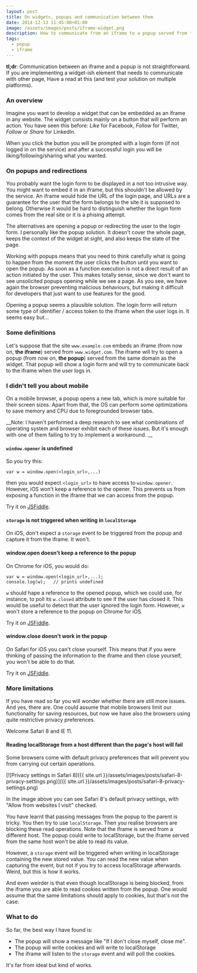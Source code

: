```yaml
---
layout: post
title: On widgets, popups and communication between them
date: 2014-12-13 11:45:00+01:00
image: /assets/images/posts/iframe-widget.png
description: How to communicate from an iframe to a popup served from the same domain i.e. when using login forms in popups.
tags:
  - popup
  - iframe
---
```


**tl;dr**: Communication between an iframe and a popup is not straightforward. If you are implementing a widget-ish element that needs to communicate with other page, Have a read at this (and test your solution on multiple platforms).

### An overview

Imagine you want to develop a widget that can be embedded as an iframe in any website. The widget consists mainly on a button that will perform an action. You have seen this before: _Like_ for Facebook, _Follow_ for Twitter, _Follow_ or _Share_ for LinkedIn.

When you click the button you will be prompted with a login form (if not logged in on the service) and after a successful login you will be liking/following/sharing what you wanted.

### On popups and redirections

You probably want the login form to be displayed in a not too intrusive way. You might want to embed it in an iframe, but this shouldn't be allowed by the service. An iframe would hide the URL of the login page, and URLs are a guarantee for the user that the form belongs to the site it is supposed to belong. Otherwise it would be hard to distinguish whether the login form comes from the real site or it is a phising attempt.

The alternatives are opening a popup or redirecting the user to the login form. I personally like the popup solution. It doesn't cover the whole page, keeps the context of the widget at sight, and also keeps the state of the page.

Working with popups means that you need to think carefully what is going to happen from the moment the user clicks the button until you want to open the popup. As soon as a function execution is not a direct result of an action initiated by the user. This makes totally sense, since we don't want to see unsolicited popups opening while we see a page. As you see, we have again the browser preventing malicious behaviours, but making it difficult for developers that just want to use features for the good.

Opening a popup seems a plausible solution. The login form will return some type of identifier / access token to the iframe when the user logs in. It seems easy but...

### Some definitions

Let's suppose that the site `www.example.com` embeds an iframe (from now on, **the iframe**) served from `www.widget.com`. The iframe will try to open a popup (from now on, **the popup**) served from the same domain as the widget. That popup will show a login form and will try to communicate back to the iframe when the user logs in.

### I didn't tell you about mobile

On a mobile browser, a popup opens a new tab, which is more suitable for their screen sizes. Apart from that, the OS can perform some optimizations to save memory and CPU due to foregrounded browser tabs.

__Note: I haven't performed a deep research to see what combinations of operating system and browser exhibit each of these issues. But it's enough with one of them failing to try to implement a workaround. __

#### `window.opener` is undefined

So you try this:

    var w = window.open(<login_url>,...)

then you would expect `<login_url>` to have access to `window.opener`. However, iOS won't keep a reference to the opener. This prevents us from exposing a function in the iframe that we can access from the popup.

Try it on [JSFiddle](http://jsfiddle.net/JMPerez/hgvsejvb/show/).

#### `storage` is not triggered when writing in `localStorage`
On iOS, don't expect a `storage` event to be triggered from the popup and capture it from the iframe. It won't.

#### window.open doesn't keep a reference to the popup

On Chrome for iOS, you would do:

    var w = window.open(<login_url>,...);
    console.log(w);   // prints undefined

`w` should hape a reference to the opened popup, which we could use, for instance, to poll its `w.closed` attribute to see if the user has closed it. This would be useful to detect that the user ignored the login form. However, `w` won't store a reference to the popup on Chrome for iOS.

Try it on [JSFiddle](http://jsfiddle.net/JMPerez/4d0g5csa/show).

#### window.close doesn't work in the popup

On Safari for iOS you can't close yourself. This means that if you were thinking of passing the information to the iframe and then close yourself, you won't be able to do that.

Try it on [JSFiddle](http://jsfiddle.net/JMPerez/18yzm54k/show).

### More limitations

If you have read so far you will wonder whether there are still more issues. And yes, there are. One could assume that mobile browsers limit our functionality for saving resources, but now we have also the browsers using quite restrictive privacy preferences.

Welcome Safari 8 and IE 11.

#### Reading localStorage from a host different than the page's host will fail

Some browsers come with default privacy preferences that will prevent you from carrying out certain operations.

[![Privacy settings in Safari 8]({{ site.url }}/assets/images/posts/safari-8-privacy-settings.png)]({{ site.url }}/assets/images/posts/safari-8-privacy-settings.png)

In the image above you can see Safari 8's default privacy settings, with "Allow from websites I visit" checked.

You have learnt that passing messages from the popup to the parent is tricky. You then try to use `localStorage`. Then you realise browsers are blocking these read operations. Note that the iframe is served from a different host. The popup could write to localStorage, but the iframe served from the same host won't be able to read its value.

However, a `storage` event will be triggered when writing in localStorage containing the new stored value. You can read the new value when capturing the event, but not if you try to access localStorage afterwards. Weird, but this is how it works.

And even weirder is that even though localStorage is being blocked, from the iframe you are able to read cookies written from the popup. One would assume that the same limitations should apply to cookies, but that's not the case.

### What to do

So far, the best way I have found is:

- The popup will show a message like "If I don't close myself, close me".
- The popup will write cookies and will write to localStorage
- The iframe will listen to the `storage` event and will poll the cookies.

It's far from ideal but kind of works.
